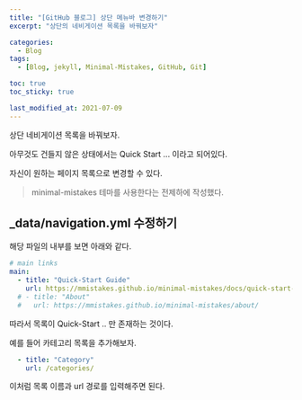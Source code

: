 ```yaml
---
title: "[GitHub 블로그] 상단 메뉴바 변경하기"
excerpt: "상단의 네비게이션 목록을 바꿔보자"

categories:
  - Blog
tags:
  - [Blog, jekyll, Minimal-Mistakes, GitHub, Git]

toc: true
toc_sticky: true

last_modified_at: 2021-07-09
---
```


상단 네비게이션 목록을 바꿔보자.

아무것도 건들지 않은 상태에서는 Quick Start ... 이라고 되어있다.

자신이 원하는 페이지 목록으로 변경할 수 있다.

> minimal-mistakes 테마를 사용한다는 전제하에 작성했다.

## _data/navigation.yml 수정하기

해당 파일의 내부를 보면 아래와 같다.

```yml
# main links
main:
  - title: "Quick-Start Guide"
    url: https://mmistakes.github.io/minimal-mistakes/docs/quick-start-guide/
  # - title: "About"
  #   url: https://mmistakes.github.io/minimal-mistakes/about/
```

따라서 목록이 Quick-Start .. 만 존재하는 것이다.

예를 들어 카테고리 목록을 추가해보자.

```yml
  - title: "Category"
    url: /categories/
```

이처럼 목록 이름과 url 경로를 입력해주면 된다.